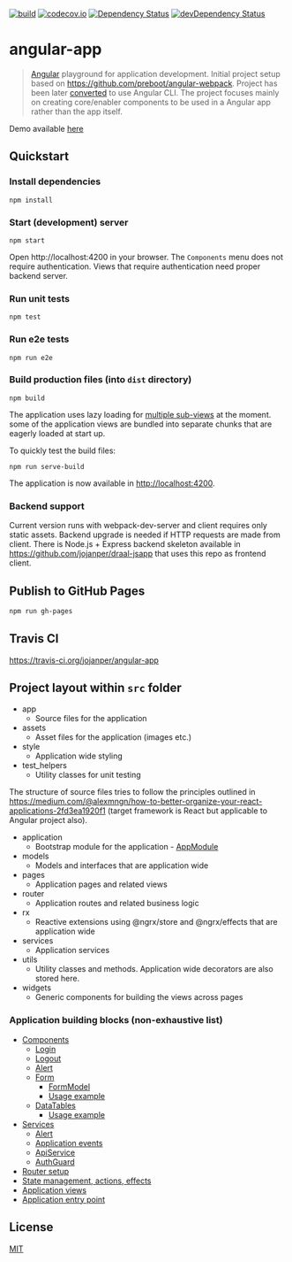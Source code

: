 [![build][travis-image]][travis-url]
[![codecov.io][codecov-image]][codecov-url]
[![Dependency Status][david-image]][david-url]
[![devDependency Status][david-dev-image]][david-dev-url]

[travis-image]: https://travis-ci.org/jojanper/angular-app.svg?branch=master
[travis-url]: https://travis-ci.org/jojanper/angular-app
[codecov-image]: https://codecov.io/gh/jojanper/angular-app/coverage.svg?branch=master
[codecov-url]: https://codecov.io/gh/jojanper/angular-app?branch=master
[david-image]: https://david-dm.org/jojanper/angular-app.svg
[david-url]: https://david-dm.org/jojanper/angular-app
[david-dev-image]: https://david-dm.org/jojanper/angular-app/dev-status.svg
[david-dev-url]: https://david-dm.org/jojanper/angular-app#info=devDependencies

# angular-app

> [Angular](https://angular.io/) playground for application development. Initial project setup based on https://github.com/preboot/angular-webpack. Project has been later [converted](https://github.com/jojanper/angular-app/pull/63) to use Angular CLI. The project focuses mainly on creating core/enabler components to be used in a Angular app rather than the app itself.

Demo available [here](https://jojanper.github.io/angular-app/)

## Quickstart

### Install dependencies
```
npm install
```

### Start (development) server
```
npm start
```
Open http://localhost:4200 in your browser. The `Components` menu does not require authentication. Views that require authentication need proper backend server.

### Run unit tests
```
npm test
```

### Run e2e tests
```
npm run e2e
```

### Build production files (into `dist` directory)
```
npm build
```
The application uses lazy loading for [multiple sub-views](https://github.com/jojanper/angular-app/blob/master/src/app/pages/pages.routing.ts)
at the moment. some of the application views are bundled into separate chunks that are eagerly loaded at start up.

To quickly test the build files:
```
npm run serve-build
```
The application is now available in [http://localhost:4200](http://localhost:4200).

### Backend support
Current version runs with webpack-dev-server and client requires only static assets. Backend upgrade is needed if HTTP requests are made from client.
There is Node.js + Express backend skeleton available in https://github.com/jojanper/draal-jsapp that uses this repo as frontend client.


## Publish to GitHub Pages

``` bash
npm run gh-pages
```


## Travis CI
https://travis-ci.org/jojanper/angular-app


## Project layout within `src` folder

* app
    * Source files for the application
* assets
    * Asset files for the application (images etc.)
* style
    * Application wide styling
* test_helpers
    * Utility classes for unit testing

The structure of source files tries to follow the principles outlined in
https://medium.com/@alexmngn/how-to-better-organize-your-react-applications-2fd3ea1920f1 (target framework is React but applicable to Angular project also).

* application
    * Bootstrap module for the application - [AppModule](https://github.com/jojanper/angular-app/blob/master/src/app/application/app.module.ts)
* models
    * Models and interfaces that are application wide
* pages
    * Application pages and related views
* router
    * Application routes and related business logic
* rx
    * Reactive extensions using @ngrx/store and @ngrx/effects that are application wide
* services
    * Application services
* utils
    * Utility classes and methods. Application wide decorators are also stored here.
* widgets
    * Generic components for building the views across pages

### Application building blocks (non-exhaustive list)

- [Components](https://github.com/jojanper/angular-app/tree/master/src/app/widgets)
    - [Login](https://github.com/jojanper/angular-app/blob/master/src/app/pages/auth/login/login.component.ts)
    - [Logout](https://github.com/jojanper/angular-app/blob/master/src/app/pages/auth/logout/logout.component.ts)
    - [Alert](https://github.com/jojanper/angular-app/blob/master/src/app/widgets/alert/alert.component.ts)
    - [Form](https://github.com/jojanper/angular-app/blob/master/src/app/widgets/form/form.component.ts)
      + [FormModel](https://github.com/jojanper/angular-app/blob/master/src/app/widgets/form/form.model.ts)
      + [Usage example](https://github.com/jojanper/angular-app/blob/master/src/app/pages/demo/form/demo-form.component.ts)
    - [DataTables](https://github.com/jojanper/angular-app/blob/master/src/app/widgets/datatables/datatables.component.ts)
      + [Usage example](https://github.com/jojanper/angular-app/blob/master/src/app/pages/demo/demo.component.ts)
- [Services](https://github.com/jojanper/angular-app/tree/master/src/app/services)
    - [Alert](https://github.com/jojanper/angular-app/blob/master/src/app/services/alert/alert.service.ts)
    - [Application events](https://github.com/jojanper/angular-app/blob/master/src/app/services/events/appevent.service.ts)
    - [ApiService](https://github.com/jojanper/angular-app/blob/master/src/app/services/api/api.service.ts)
    - [AuthGuard](https://github.com/jojanper/angular-app/blob/master/src/app/services/auth/auth.guard.ts)
- [Router setup](https://github.com/jojanper/angular-app/tree/master/src/app/router)
- [State management, actions, effects](https://github.com/jojanper/angular-app/tree/master/src/app/rx)
- [Application views](https://github.com/jojanper/angular-app/tree/master/src/app/pages)
- [Application entry point](https://github.com/jojanper/angular-app/tree/master/src/app/application)

## License

[MIT](/LICENSE)
